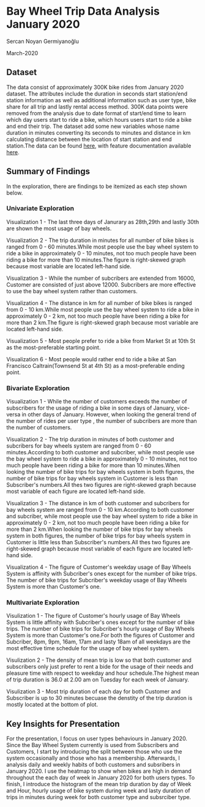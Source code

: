 # Bay Wheel Trip Data Analysis January 2020

Sercan Noyan Germiyanoğlu

March-2020

## Dataset

The data consist of approximately 300K bike rides from January 2020 dataset. The attributes include the duration in seconds start station/end station information as well as additional information such as user type, bike share for all trip and lastly rental access method. 300K data points were removed from the analysis due to date format of start/end time to learn which day users start to ride a bike, which hours users start to ride a bike and end their trip. The dataset add some new variables whose name duration in minutes converting its seconds to minutes and distance in km calculating distance between the location of start station and end station.The data can be found [here](https://s3.amazonaws.com/fordgobike-data/index.html), with feature documentation available [here](https://www.fordgobike.com/system-data).


## Summary of Findings

In the exploration, there are findings to be itemized as each step shown below.

### Univariate Exploration

Visualization 1 - The last three days of Janurary as 28th,29th and lastly 30th are shown the most usage of bay wheels.

Visualization 2 - The trip duration in minutes for all number of bike bikes is ranged from 0 - 60 minutes.While most people use the bay wheel system to ride a bike in approximately 0 - 10 minutes, not too much people have been riding a bike for more than 10 minutes.The figure is right-skewed graph because most variable are located left-hand side.

Visualization 3 - While the number of subcribers are extended from 16000, Customer are consisted of just above 12000. Subcribers are more effective to use the bay wheel system rather than customers.

Visualization 4 - The distance in km for all number of bike bikes is ranged from 0 - 10 km.While most people use the bay wheel system to ride a bike in approximately 0 - 2 km, not too much people have been riding a bike for more than 2 km.The figure is right-skewed graph because most variable are located left-hand side.

Visualization 5 - Most people prefer to ride a bike from Market St at 10th St as the most-preferable starting point.

Visualization 6 - Most people would rather end to ride a bike at San Francisco Caltrain(Townsend St at 4th St) as a most-preferable ending point.

### Bivariate Exploration

Visualization 1 - While the number of customers exceeds the number of subscribers for the usage of riding a bike in some days of January, vice-versa in other days of January. However, when looking the general trend of the number of rides per user type , the number of subcribers are more than the number of customers.

Visualization 2 - The trip duration in minutes of both customer and subcribers for bay wheels system are ranged from 0 - 60 minutes.According to both customer and subcriber, while most people use the bay wheel system to ride a bike in approximately 0 - 10 minutes, not too much people have been riding a bike for more than 10 minutes.When looking the number of bike trips for bay wheels system in both figures, the number of bike trips for bay wheels system in Customer is less than Subscriber's numbers.All thes two figures are right-skewed graph because most variable of each figure are located left-hand side.

Visualization 3 - The distance in km of both customer and subcribers for bay wheels system are ranged from 0 - 10 km.According to both customer and subcriber, while most people use the bay wheel system to ride a bike in approximately 0 - 2 km, not too much people have been riding a bike for more than 2 km.When looking the number of bike trips for bay wheels system in both figures, the number of bike trips for bay wheels system in Customer is little less than Subscriber's numbers.All thes two figures are right-skewed graph because most variable of each figure are located left-hand side.

Visualization 4 - The figure of Customer's weekday usage of Bay Wheels System is affinity with Subcriber's ones except for the number of bike trips. The number of bike trips for Subcriber's weekday usage of Bay Wheels System is more than Customer's one.

### Multivariate Exploration

Visulization 1 - The figure of Customer's hourly usage of Bay Wheels System is little affinity with Subcriber's ones except for the number of bike trips. The number of bike trips for Subcriber's hourly usage of Bay Wheels System is more than Customer's one.For both the figures of Customer and Subcriber, 8pm, 9pm, 16am, 17am and lasty 18am of all weekdays are the most effective time schedule for the usage of bay wheel system.

Visulization 2 - The density of mean trip is low so that both customer and subscribers only just prefer to rent a bide for the usage of their needs and pleasure time with respect to weekday and hour schedule.The highest mean of trip duration is 36.0 at 2.00 am on Tuesday for each week of January.

Visulization 3 - Most trip duration of each day for both Customer and Subscriber is up to 30 minutes becuase the denstity of the trip duration is mostly located at the bottom of plot.

## Key Insights for Presentation

For the presentation, I focus on user types behaviours in January 2020. Since the Bay Wheel System currently is used from Subscribers and Customers, I start by introducing the split between those who use the system occasionally and those who has a membership. Afterwards, I analysis daily and weekly habits of both customers and subsribers in January 2020. I use the heatmap to show when bikes are high in demand throughout the each day of week in January 2020 for both users types. To finish, I introduce the histogram of the mean trip duration by day of Week and Hour, hourly usage of bike system during week and lasty duration of trips in minutes during week for both customer type and subsrciber type.
